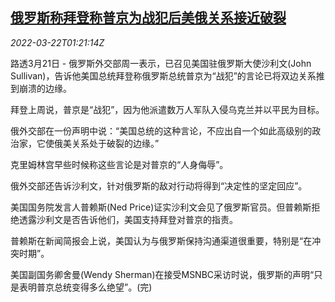 <!--1647912662000-->
[俄罗斯称拜登称普京为战犯后美俄关系接近破裂](https://cn.reuters.com/article/russia-putin-biden-0321-monrelations-idCNKCS2LJ032)
------

<div><i>2022-03-22T01:21:14Z</i></div><p>路透3月21日 - 俄罗斯外交部周一表示，已召见美国驻俄罗斯大使沙利文(John Sullivan)，告诉他美国总统拜登称俄罗斯总统普京为“战犯”的言论已将双边关系推到崩溃的边缘。</p><p>拜登上周说，普京是“战犯”，因为他派遣数万人军队入侵乌克兰并以平民为目标。</p><p>俄外交部在一份声明中说：“美国总统的这种言论，不应出自一个如此高级别的政治家，它使俄美关系处于破裂的边缘。”</p><p>克里姆林宫早些时候称这些言论是对普京的“人身侮辱”。</p><p>俄外交部还告诉沙利文，针对俄罗斯的敌对行动将得到“决定性的坚定回应”。</p><p>美国国务院发言人普赖斯(Ned Price)证实沙利文会见了俄罗斯官员。但普赖斯拒绝透露沙利文是否告诉他们，美国支持拜登对普京的指责。</p><p>普赖斯在新闻简报会上说，美国认为与俄罗斯保持沟通渠道很重要，特别是“在冲突时期”。</p><p>美国副国务卿舍曼(Wendy Sherman)在接受MSNBC采访时说，俄罗斯的声明“只是表明普京总统变得多么绝望”。(完)</p>

